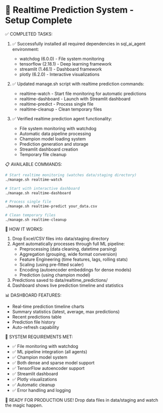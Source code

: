 🔮 Realtime Prediction System - Setup Complete
=============================================

✅ COMPLETED TASKS:
1. ✅ Successfully installed all required dependencies in sql_ai_agent environment:
   - watchdog (6.0.0) - File system monitoring
   - tensorflow (2.18.1) - Deep learning framework  
   - streamlit (1.46.1) - Dashboard framework
   - plotly (6.2.0) - Interactive visualizations

2. ✅ Updated manage.sh script with realtime prediction commands:
   - realtime-watch - Start file monitoring for automatic predictions
   - realtime-dashboard - Launch with Streamlit dashboard
   - realtime-predict - Process single file
   - realtime-cleanup - Clean temporary files

3. ✅ Verified realtime prediction agent functionality:
   - File system monitoring with watchdog
   - Automatic data pipeline processing
   - Champion model loading system
   - Prediction generation and storage
   - Streamlit dashboard creation
   - Temporary file cleanup

📋 AVAILABLE COMMANDS:
```bash
# Start realtime monitoring (watches data/staging directory)
./manage.sh realtime-watch

# Start with interactive dashboard
./manage.sh realtime-dashboard

# Process single file
./manage.sh realtime-predict your_data.csv

# Clean temporary files
./manage.sh realtime-cleanup
```

🎯 HOW IT WORKS:
1. Drop Excel/CSV files into data/staging directory
2. Agent automatically processes through full ML pipeline:
   - Preprocessing (data cleaning, datetime parsing)
   - Aggregation (grouping, wide format conversion) 
   - Feature Engineering (time features, lags, rolling stats)
   - Scaling (using pre-fitted scaler)
   - Encoding (autoencoder embeddings for dense models)
   - Prediction (using champion model)
3. Predictions saved to data/realtime_predictions/
4. Dashboard shows live prediction timeline and statistics

📊 DASHBOARD FEATURES:
- Real-time prediction timeline charts
- Summary statistics (latest, average, max predictions)
- Recent predictions table
- Prediction file history
- Auto-refresh capability

🔧 SYSTEM REQUIREMENTS MET:
- ✅ File monitoring with watchdog
- ✅ ML pipeline integration (all agents)
- ✅ Champion model system
- ✅ Both dense and sparse model support
- ✅ TensorFlow autoencoder support
- ✅ Streamlit dashboard
- ✅ Plotly visualizations
- ✅ Automatic cleanup
- ✅ Error handling and logging

🚀 READY FOR PRODUCTION USE!
Drop data files in data/staging and watch the magic happen.
